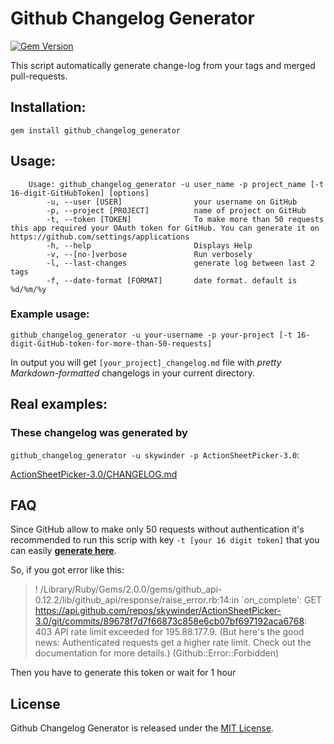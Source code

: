 Github Changelog Generator
==================

[![Gem Version](https://badge.fury.io/rb/github_changelog_generator.svg)](http://badge.fury.io/rb/github_changelog_generator)

This script automatically generate change-log from your tags and merged pull-requests.

## Installation:
`gem install github_changelog_generator`

## Usage:
		Usage: github_changelog_generator -u user_name -p project_name [-t 16-digit-GitHubToken] [options]
		    -u, --user [USER]                your username on GitHub
		    -p, --project [PROJECT]          name of project on GitHub
		    -t, --token [TOKEN]              To make more than 50 requests this app required your OAuth token for GitHub. You can generate it on https://github.com/settings/applications
		    -h, --help                       Displays Help
		    -v, --[no-]verbose               Run verbosely
		    -l, --last-changes               generate log between last 2 tags
		    -f, --date-format [FORMAT]       date format. default is %d/%m/%y 

### Example usage:
`github_changelog_generator -u your-username -p your-project [-t 16-digit-GitHub-token-for-more-than-50-requests]`

In output you will get `[your_project]_changelog.md` file with *pretty Markdown-formatted* changelogs in your current directory.

## Real examples:
### These changelog was generated by 
`github_changelog_generator -u skywinder -p ActionSheetPicker-3.0`:

[ActionSheetPicker-3.0/CHANGELOG.md](https://github.com/skywinder/ActionSheetPicker-3.0/blob/master/CHANGELOG.md)

## FAQ
Since GitHub allow to make only 50 requests without authentication it's recommended to run this scrip with key `-t [your 16 digit token]` that you can easily **[generate here](https://github.com/settings/applications)**.

So, if you got error like this:
>! /Library/Ruby/Gems/2.0.0/gems/github_api-0.12.2/lib/github_api/response/raise_error.rb:14:in `on_complete': GET https://api.github.com/repos/skywinder/ActionSheetPicker-3.0/git/commits/89678f7d7f66873c858e6cb07bf697192aca6768: 403 API rate limit exceeded for 195.88.177.9. (But here's the good news: Authenticated requests get a higher rate limit. Check out the documentation for more details.) (Github::Error::Forbidden) 

Then you have to generate this token or wait for 1 hour

## License

Github Changelog Generator is released under the [MIT License](http://www.opensource.org/licenses/MIT).